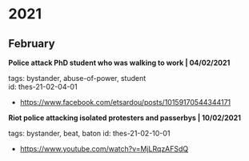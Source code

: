 # 2021 

## February 


<b> Police attack PhD student who was walking to work | 04/02/2021 </b>
  
tags: bystander, abuse-of-power, student  
id: thes-21-02-04-01

* https://www.facebook.com/etsardou/posts/10159170544344171


<b> Riot police attacking isolated protesters and passerbys | 10/02/2021 </b>

tags: bystander, beat, baton 
id: thes-21-02-10-01

* https://www.youtube.com/watch?v=MjLRqzAFSdQ



